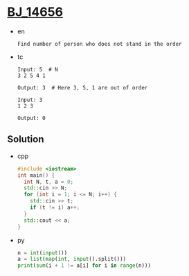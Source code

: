 # [BJ_14656](https://acmicpc.net/problem/14656)

* en

  ```en
  Find number of person who does not stand in the order
  ```

* tc

  ```tc
  Input: 5  # N
  3 2 5 4 1

  Output: 3  # Here 3, 5, 1 are out of order

  Input: 3
  1 2 3

  Output: 0
  ```

## Solution

* cpp

  ```cpp
  #include <iostream>
  int main() {
    int N, t, a = 0;
    std::cin >> N;
    for (int i = 1; i <= N; i++) {
      std::cin >> t;
      if (t != i) a++;
    }
    std::cout << a;
  }
  ```

* py

  ```py
  n = int(input())
  a = list(map(int, input().split()))
  print(sum(i + 1 != a[i] for i in range(n)))
  ```
